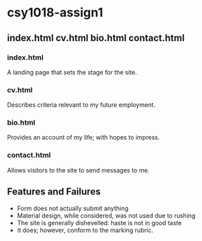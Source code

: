 # csy1018-assign1

## index.html cv.html bio.html contact.html

### index.html

  A landing page that sets the stage for the site.
  
  
### cv.html

  Describes criteria relevant to my future employment.
  
  
### bio.html

  Provides an account of my life; with hopes to impress.
  
### contact.html

  Allows visitors to the site to send messages to me.
  
## Features and Failures

* Form does not actually submit anything
* Material design, while considered, was not used due to rushing
* The site is generally dishevelled: haste is not in good taste
* It does; however, conform to the marking rubric. 


  